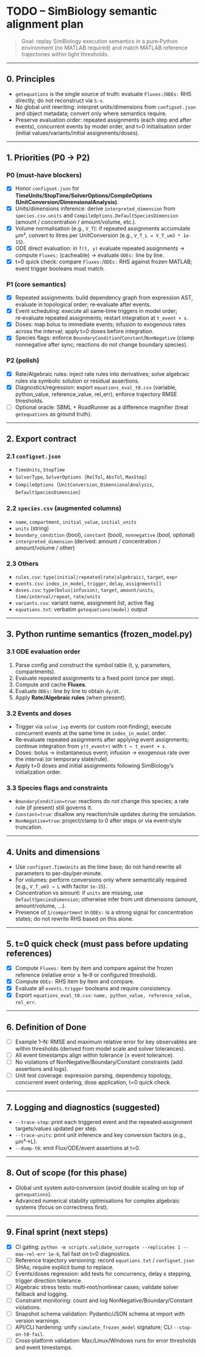 # TODO – SimBiology semantic alignment plan

> Goal: replay SimBiology execution semantics in a pure‑Python environment (no MATLAB required) and match MATLAB reference trajectories within tight thresholds.

---

## 0. Principles
- `getequations` is the single source of truth: evaluate `Fluxes:`/`ODEs:` RHS directly; do not reconstruct via `S·v`.
- No global unit rewriting: interpret units/dimensions from `configset.json` and object metadata; convert only where semantics require.
- Preserve evaluation order: repeated assignments (each step and after events), concurrent events by model order, and t=0 initialisation order (initial values/variants/initial assignments/doses).

---

## 1. Priorities (P0 → P2)

### P0 (must‑have blockers)
- [x] Honor `configset.json` for **TimeUnits/StopTime/SolverOptions/CompileOptions (UnitConversion/DimensionalAnalysis)**.
- [x] Units/dimensions inference: derive `interpreted_dimension` from `species.csv.units` and `CompileOptions.DefaultSpeciesDimension` (amount / concentration / amount/volume, etc.).
- [x] Volume normalisation (e.g., `V_T`): if repeated assignments accumulate µm³, convert to litres per UnitConversion (e.g., `V_T_L = V_T_um3 * 1e-15`).
- [x] ODE direct evaluation: in `f(t, y)` evaluate repeated assignments → compute `Fluxes:` (cacheable) → evaluate `ODEs:` line by line.
- [x] t=0 quick check: compare `Fluxes:`/`ODEs:` RHS against frozen MATLAB; event trigger booleans must match.

### P1 (core semantics)
- [x] Repeated assignments: build dependency graph from expression AST, evaluate in topological order; re‑evaluate after events.
- [x] Event scheduling: execute all same‑time triggers in model order; re‑evaluate repeated assignments; restart integration at `t_event + ε`.
- [x] Doses: map bolus to immediate events; infusion to exogenous rates across the interval; apply t=0 doses before integration.
- [x] Species flags: enforce `BoundaryCondition`/`Constant`/`NonNegative` (clamp nonnegative after sync; reactions do not change boundary species).

### P2 (polish)
- [x] Rate/Algebraic rules: inject rate rules into derivatives; solve algebraic rules via symbolic solution or residual assertions.
- [x] Diagnostics/regression: export `equations_eval_t0.csv` (variable, python_value, reference_value, rel_err); enforce trajectory RMSE thresholds.
- [ ] Optional oracle: SBML + RoadRunner as a difference magnifier (treat `getequations` as ground truth).

---

## 2. Export contract

### 2.1 `configset.json`
- `TimeUnits`, `StopTime`
- `SolverType`, `SolverOptions`（`RelTol`, `AbsTol`, `MaxStep`）
- `CompileOptions`（`UnitConversion`, `DimensionalAnalysis`, `DefaultSpeciesDimension`）

### 2.2 `species.csv` (augmented columns)
- `name`, `compartment`, `initial_value`, `initial_units`
- `units` (string)
- `boundary_condition` (bool), `constant` (bool), `nonnegative` (bool, optional)
- `interpreted_dimension` (derived: amount / concentration / amount/volume / other)

### 2.3 Others
- `rules.csv`: `type(initial|repeated|rate|algebraic)`, `target`, `expr`
- `events.csv`: `index_in_model`, `trigger`, `delay`, `assignments[]`
- `doses.csv`: `type(bolus|infusion)`, `target`, `amount/units`, `time/interval/repeat`, `rate/units`
- `variants.csv`: variant name, assignment list, active flag
- `equations.txt`: verbatim `getequations(model)` output

---

## 3. Python runtime semantics (frozen_model.py)

### 3.1 ODE evaluation order
1) Parse config and construct the symbol table (t, y, parameters, compartments).  
2) Evaluate repeated assignments to a fixed point (once per step).  
3) Compute and cache **Fluxes**.  
4) Evaluate `ODEs:` line by line to obtain `dy/dt`.  
5) Apply **Rate/Algebraic rules** (when present).  

### 3.2 Events and doses
- Trigger via `solve_ivp` events (or custom root‑finding); execute concurrent events at the same time in `index_in_model` order.  
- Re‑evaluate repeated assignments after applying event assignments; continue integration from `y(t_event+)` with `t ← t_event + ε`.  
- Doses: bolus → instantaneous event; infusion → exogenous rate over the interval (or temporary state/rule).  
- Apply t=0 doses and initial assignments following SimBiology’s initialization order.

### 3.3 Species flags and constraints
- `BoundaryCondition=true`: reactions do not change this species; a rate rule (if present) still governs it.  
- `Constant=true`: disallow any reaction/rule updates during the simulation.  
- `NonNegative=true`: project/clamp to 0 after steps or via event‑style truncation.

---

## 4. Units and dimensions
- Use `configset.TimeUnits` as the time base; do not hand‑rewrite all parameters to per‑day/per‑minute.  
- For volumes: perform conversions only where semantically required (e.g., `V_T_um3 → L` with factor `1e-15`).  
- Concentration vs amount: if `units` are missing, use `DefaultSpeciesDimension`; otherwise infer from unit dimensions (amount, amount/volume, …).  
- Presence of `1/compartment` in `ODEs:` is a strong signal for concentration states; do not rewrite RHS based on this alone.

---

## 5. t=0 quick check (must pass before updating references)
- [x] Compute `Fluxes:` item by item and compare against the frozen reference (relative error ≤ 1e‑9 or configured threshold).  
- [x] Compute `ODEs:` RHS item by item and compare.  
- [x] Evaluate all `events.trigger` booleans and require consistency.  
- [x] Export `equations_eval_t0.csv`: `name, python_value, reference_value, rel_err`.

---

## 6. Definition of Done
- [ ] Example 1–N: RMSE and maximum relative error for key observables are within thresholds (derived from model scale and solver tolerances).  
- [ ] All event timestamps align within tolerance (± event tolerance).  
- [ ] No violations of NonNegative/Boundary/Constant constraints (add assertions and logs).  
- [ ] Unit test coverage: expression parsing, dependency topology, concurrent event ordering, dose application, t=0 quick check.  

---

## 7. Logging and diagnostics (suggested)
- `--trace-step`: print each triggered event and the repeated‑assignment targets/values updated per step.  
- `--trace-units`: print unit inference and key conversion factors (e.g., µm³→L).  
- `--dump-t0`: emit Flux/ODE/event assertions at t=0.

---

## 8. Out of scope (for this phase)
- Global unit system auto‑conversion (avoid double scaling on top of `getequations`).  
- Advanced numerical stability optimisations for complex algebraic systems (focus on correctness first).

---

## 9. Final sprint (next steps)
- [x] CI gating: `python -m scripts.validate_surrogate --replicates 1 --max-rel-err 1e-6`, fail fast on t=0 diagnostics.
- [ ] Reference trajectory versioning: record `equations.txt` / `configset.json` SHAs; require explicit bump to replace.
- [ ] Events/doses regression: add tests for concurrency, delay ε stepping, trigger direction tolerance.
- [ ] Algebraic stress tests: multi‑root/nonlinear cases; validate solver fallback and logging.
- [ ] Constraint monitoring: count and log NonNegative/Boundary/Constant violations.
- [ ] Snapshot schema validation: Pydantic/JSON schema at import with version warnings.
- [ ] API/CLI hardening: unify `simulate_frozen_model` signature; CLI `--stop-on-t0-fail`.
- [ ] Cross‑platform validation: Mac/Linux/Windows runs for error thresholds and event timestamps.
